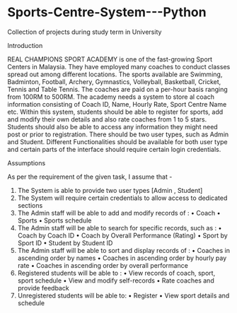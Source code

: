 # Sports-Centre-System---Python
Collection of projects during study term in University


Introduction

REAL CHAMPIONS SPORT ACADEMY is one of the fast-growing Sport Centers in Malaysia. They have employed many coaches to conduct classes spread out among different locations. The sports available are Swimming, Badminton, Football, Archery, Gymnastics, Volleyball, Basketball, Cricket, Tennis and Table Tennis. The coaches are paid on a per-hour basis ranging from 100RM to 500RM. The academy needs a system to store al coach information consisting of Coach ID, Name, Hourly Rate, Sport Centre Name etc. Within this system, students should be able to register for sports, add and modify their own details and also rate coaches from 1 to 5 stars. Students should also be able to access any information they might need post or prior to registration.
There should be two user types, such as Admin and Student. Different Functionalities should be available for both user type and certain parts of the interface should require certain login credentials.


Assumptions

As per the requirement of the given task, I assume that -
1.	The System is able to provide two user types [Admin , Student]
2.	The System will require certain credentials to allow access to dedicated sections
3.	The Admin staff will be able to add and modify records of :
•	Coach
•	Sports
•	Sports schedule
4.	The Admin staff will be able to search for specific records, such as :
•	Coach by Coach ID
•	Coach by Overall Performance (Rating)
•	Sport by Sport ID
•	Student by Student ID
5.	The Admin staff will be able to sort and display records of :
•	Coaches in ascending order by names
•	Coaches in ascending order by hourly pay rate
•	Coaches in ascending order by overall performance 
6.	Registered students will be able to :
•	View records of coach, sport, sport schedule
•	View and modify self-records
•	Rate coaches and provide feedback
7.	Unregistered students will be able to:
•	Register
•	View sport details and schedule
